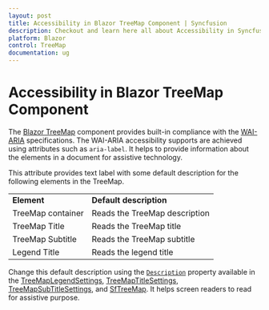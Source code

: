 ```yaml
---
layout: post
title: Accessibility in Blazor TreeMap Component | Syncfusion
description: Checkout and learn here all about Accessibility in Syncfusion Blazor TreeMap component and much more.
platform: Blazor
control: TreeMap
documentation: ug
---
```


# Accessibility in Blazor TreeMap Component

The [Blazor TreeMap](https://www.syncfusion.com/blazor-components/blazor-treemap) component provides built-in compliance with the [WAI-ARIA](https://www.w3.org/WAI/ARIA/apg/) specifications. The WAI-ARIA accessibility supports are achieved using attributes such as `aria-label`. It helps to provide information about the elements in a document for assistive technology.

This attribute provides text label with some default description for the following elements in the TreeMap.

<!-- markdownlint-disable MD033 -->
<table>
<tr>
<td><b>Element</b></td>
<td><b>Default description</b></td>
</tr>
<tr>
<td>TreeMap container</td>
<td>Reads the TreeMap description</td>
</tr>
<tr>
<td>TreeMap Title</td>
<td>Reads the TreeMap title</td>
</tr>
<tr>
<td>TreeMap Subtitle</td>
<td>Reads the TreeMap subtitle</td>
</tr>
<tr>
<td>Legend Title</td>
<td>Reads the legend title</td>
</tr>
</table>

Change this default description using the [`Description`](https://help.syncfusion.com/cr/blazor/Syncfusion.Blazor.TreeMap.SfTreeMap-1.html#Syncfusion_Blazor_TreeMap_SfTreeMap_1_Description) property available in the [TreeMapLegendSettings](https://help.syncfusion.com/cr/aspnetcore-blazor/Syncfusion.Blazor.TreeMap.TreeMapLegendSettings.html), [TreeMapTitleSettings](https://help.syncfusion.com/cr/blazor/Syncfusion.Blazor.TreeMap.TreeMapTitleSettings.html), [TreeMapSubTitleSettings](https://help.syncfusion.com/cr/blazor/Syncfusion.Blazor.TreeMap.TreeMapSubtitleSettings.html), and [SfTreeMap](https://help.syncfusion.com/cr/blazor/Syncfusion.Blazor.TreeMap.html). It helps screen readers to read for assistive purpose.